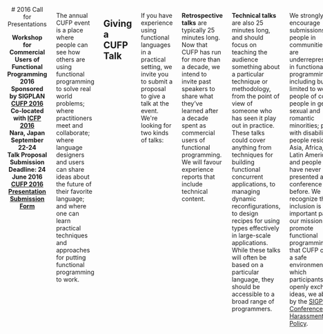 <div class="row" media:type="text/omd">
<div class="small-12 columns" media:type="text/omd">

<center media:type="text/omd">
# 2016 Call for Presentations

**Workshop for<br />
Commercial Users of Functional Programming 2016<br />
Sponsored by SIGPLAN<br />
[CUFP 2016](/2016/)<br />
Co-located with [ICFP 2016](http://icfpconference.org/icfp2016/)<br />
Nara, Japan<br />
September 22-24<br />
Talk Proposal Submission Deadline: 24 June 2016<br />
[CUFP 2016 Presentation Submission Form](http://goo.gl/forms/gWDSoKfizW)<br />**
</center>

The annual CUFP event is a place where people can see how others
are using functional programming to solve real world problems; where
practitioners meet and collaborate; where language designers and users
can share ideas about the future of their favorite language; and where
one can learn practical techniques and approaches for putting
functional programming to work.

## Giving a CUFP Talk

If you have experience using functional languages in a practical
setting, we invite you to submit a proposal to give a talk at the
event. We're looking for two kinds of talks:

**Retrospective talks** are typically 25 minutes long. Now that
CUFP has run for more than a decade, we intend to invite past
speakers to share what they’ve learned after a decade spent as
commercial users of functional programming. We will favour experience
reports that include technical content.

**Technical talks** are also 25 minutes long, and should focus on
teaching the audience something about a particular technique or
methodology, from the point of view of someone who has seen it play
out in practice. These talks could cover anything from techniques for
building functional concurrent applications, to managing dynamic
reconfigurations, to design recipes for using types effectively in
large-scale applications. While these talks will often be based on a
particular language, they should be accessible to a broad range of
programmers.

We strongly encourage submissions from people in communities that are
underrepresented in functional programming, including but not limited
to women; people of color; people in gender, sexual and romantic
minorities; people with disabilities; people residing in Asia, Africa,
or Latin America; and people who have never presented at a conference
before. We recognize that inclusion is an important part of our
mission to promote functional programming. So that CUFP can be a safe
environment in which participants openly exchange ideas, we abide by
the [SIGPLAN Conference Anti-Harassment
Policy](http://www.sigplan.org/Resources/Policies/Anti-harassment).

If you are interested in offering a talk, or nominating someone to do
so, please submit your presentation before 24 June 2016 via the

[CUFP 2016 Presentation Submission Form](http://goo.gl/forms/gWDSoKfizW)

You do not need to submit a paper, just a short proposal for your
talk. There will be a short scribe's report of the presentations and
discussions but not of the details of individual talks, as the meeting
is intended to be more of a discussion forum than a technical
interchange.

Nevertheless, presentations will be recorded and presenters will be
expected to sign an ACM copyright release form.

Note that we will need all presenters to register for the CUFP
workshop and travel to Japan at their own expense.

## Program Committee
(( cmd cat site/2016/_program_chairs.md site/2016/_program_committee.md | omd ))

## More information
For more information on CUFP, including videos of presentations from
previous years, take a look at the CUFP website at
[http://cufp.org](/). Note that presenters, like other attendees, will
need to register for the event. Acceptance and rejection letters will 
be sent out by July 15th.


## Guidance on giving a great CUFP talk

**Focus on the interesting bits**: Think about what will distinguish
your talk, and what will engage the audience, and focus there. There
are a number of places to look for those interesting bits.

* **Setting**: FP is pretty well-established in some areas, including
  formal verification, financial processing, and server-side
  web services. An unusual setting can be a source of interest. If
  you're deploying FP-based mobile UIs or building servers on oil
  rigs, then the challenges of that scenario are worth focusing
  on. Did FP help or hinder in adapting to the setting?

* **Technology**: The CUFP audience is hungry to learn about how FP
  techniques work in practice. What design patterns have you applied,
  and to what areas? Did you use functional reactive programming for
  user interfaces, or DSLs for playing chess, or fault-tolerant actors
  for large-scale geological data processing?  Teach us something
  about the techniques you used, and why we should consider using them
  ourselves.

* **Getting things done**: How did you deal with large-scale software
  development in the absence of pre-existing support tools that
  are often expected in larger commercial environments (IDEs, coverage
  tools, debuggers, profilers) and without larger, proven bodies of
  libraries? Did you hit any brick walls that required support from
  the community?

* **Don't just be a cheerleader**: It's easy to write a rah-rah talk
  about how well FP worked for you, but CUFP is more interesting when
  the talks also cover what doesn't work. Even when the results were 
  all great, you should spend more time on the challenges along the way 
  than on the parts that went smoothly.

</div>
</div>
